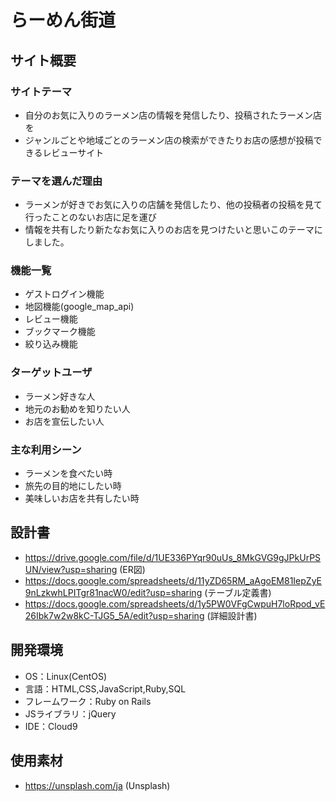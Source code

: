 # らーめん街道

## サイト概要
### サイトテーマ
- 自分のお気に入りのラーメン店の情報を発信したり、投稿されたラーメン店を
- ジャンルごとや地域ごとのラーメン店の検索ができたりお店の感想が投稿できるレビューサイト

### テーマを選んだ理由
- ラーメンが好きでお気に入りの店舗を発信したり、他の投稿者の投稿を見て行ったことのないお店に足を運び
- 情報を共有したり新たなお気に入りのお店を見つけたいと思いこのテーマにしました。

### 機能一覧
- ゲストログイン機能
- 地図機能(google_map_api)
- レビュー機能
- ブックマーク機能
- 絞り込み機能

### ターゲットユーザ
- ラーメン好きな人
- 地元のお勧めを知りたい人
- お店を宣伝したい人

### 主な利用シーン
- ラーメンを食べたい時
- 旅先の目的地にしたい時
- 美味しいお店を共有したい時

## 設計書
- https://drive.google.com/file/d/1UE336PYqr90uUs_8MkGVG9gJPkUrPSUN/view?usp=sharing (ER図)
- https://docs.google.com/spreadsheets/d/11yZD65RM_aAgoEM81IepZyE9nLzkwhLPITgr81nacW0/edit?usp=sharing  (テーブル定義書)
- https://docs.google.com/spreadsheets/d/1y5PW0VFgCwpuH7loRpod_vE26Ibk7w2w8kC-TJG5_5A/edit?usp=sharing  (詳細設計書)

## 開発環境
- OS：Linux(CentOS)
- 言語：HTML,CSS,JavaScript,Ruby,SQL
- フレームワーク：Ruby on Rails
- JSライブラリ：jQuery
- IDE：Cloud9

## 使用素材
- https://unsplash.com/ja  (Unsplash)
